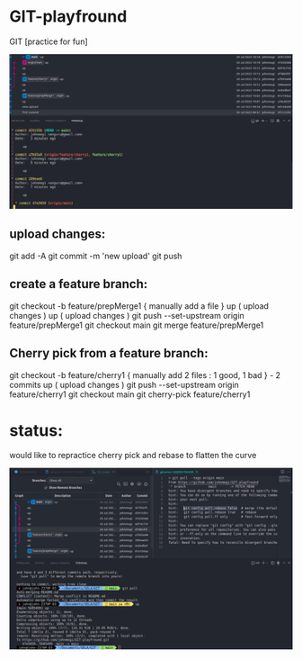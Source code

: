 # GIT-playfround

GIT [practice for fun]

![alt text](img/status.png)

## upload changes:
git add -A
git commit -m 'new upload'
git push

## create a feature branch:
git checkout -b feature/prepMerge1
{ manually add a file }
up ( upload changes )
up ( upload changes )
git push --set-upstream origin feature/prepMerge1
git checkout main
git merge feature/prepMerge1

## Cherry pick from a feature branch:
<!-- let's try a git cherry pick with rebase -->
git checkout -b feature/cherry1
{ manually add 2 files : 1 good, 1 bad } - 2 commits
up ( upload changes )
git push --set-upstream origin feature/cherry1
git checkout main
git cherry-pick feature/cherry1

# status:
would like to repractice cherry pick and rebase to flatten the curve

![alt text](img/conflict1.png)
